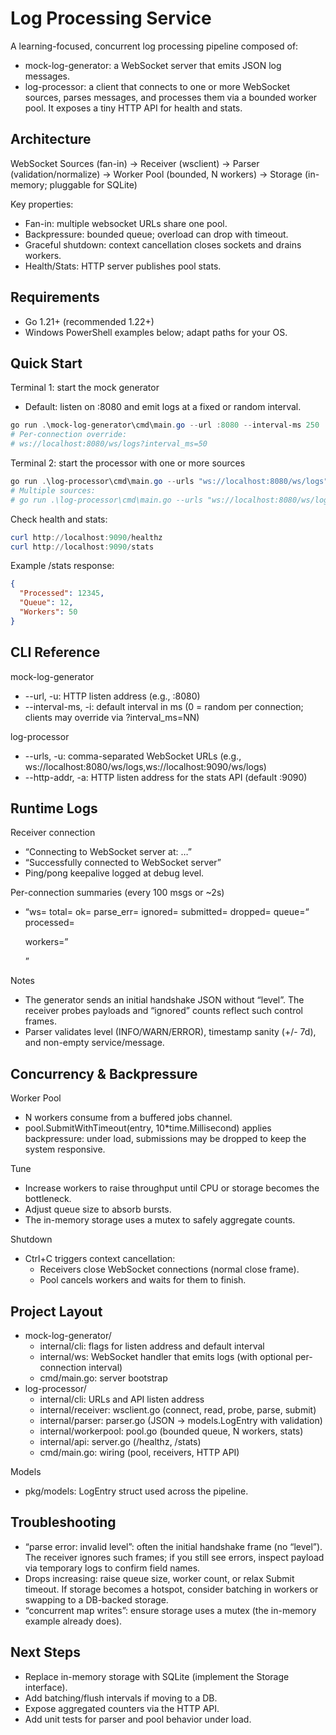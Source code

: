 # Log Processing Service

A learning-focused, concurrent log processing pipeline composed of:
- mock-log-generator: a WebSocket server that emits JSON log messages.
- log-processor: a client that connects to one or more WebSocket sources, parses messages, and processes them via a bounded worker pool. It exposes a tiny HTTP API for health and stats.

## Architecture

WebSocket Sources (fan-in) -> Receiver (wsclient) -> Parser (validation/normalize) -> Worker Pool (bounded, N workers) -> Storage (in-memory; pluggable for SQLite)

Key properties:
- Fan-in: multiple websocket URLs share one pool.
- Backpressure: bounded queue; overload can drop with timeout.
- Graceful shutdown: context cancellation closes sockets and drains workers.
- Health/Stats: HTTP server publishes pool stats.

## Requirements

- Go 1.21+ (recommended 1.22+)
- Windows PowerShell examples below; adapt paths for your OS.

## Quick Start

Terminal 1: start the mock generator
- Default: listen on :8080 and emit logs at a fixed or random interval.

```powershell
go run .\mock-log-generator\cmd\main.go --url :8080 --interval-ms 250
# Per-connection override:
# ws://localhost:8080/ws/logs?interval_ms=50
```

Terminal 2: start the processor with one or more sources
```powershell
go run .\log-processor\cmd\main.go --urls "ws://localhost:8080/ws/logs" --http-addr ":9090"
# Multiple sources:
# go run .\log-processor\cmd\main.go --urls "ws://localhost:8080/ws/logs,ws://localhost:9090/ws/logs" --http-addr ":9090"
```

Check health and stats:
```powershell
curl http://localhost:9090/healthz
curl http://localhost:9090/stats
```

Example /stats response:
```json
{
  "Processed": 12345,
  "Queue": 12,
  "Workers": 50
}
```

## CLI Reference

mock-log-generator
- --url, -u: HTTP listen address (e.g., :8080)
- --interval-ms, -i: default interval in ms (0 = random per connection; clients may override via ?interval_ms=NN)

log-processor
- --urls, -u: comma-separated WebSocket URLs (e.g., ws://localhost:8080/ws/logs,ws://localhost:9090/ws/logs)
- --http-addr, -a: HTTP listen address for the stats API (default :9090)

## Runtime Logs

Receiver connection
- “Connecting to WebSocket server at: …”
- “Successfully connected to WebSocket server”
- Ping/pong keepalive logged at debug level.

Per-connection summaries (every 100 msgs or ~2s)
- “ws=<url> total=<N> ok=<parsedOK> parse_err=<parseErrs> ignored=<ignored> submitted=<submitted> dropped=<dropped> queue=<q> processed=<p> workers=<w>”

Notes
- The generator sends an initial handshake JSON without “level”. The receiver probes payloads and “ignored” counts reflect such control frames.
- Parser validates level (INFO/WARN/ERROR), timestamp sanity (+/- 7d), and non-empty service/message.

## Concurrency & Backpressure

Worker Pool
- N workers consume from a buffered jobs channel.
- pool.SubmitWithTimeout(entry, 10*time.Millisecond) applies backpressure: under load, submissions may be dropped to keep the system responsive.

Tune
- Increase workers to raise throughput until CPU or storage becomes the bottleneck.
- Adjust queue size to absorb bursts.
- The in-memory storage uses a mutex to safely aggregate counts.

Shutdown
- Ctrl+C triggers context cancellation:
  - Receivers close WebSocket connections (normal close frame).
  - Pool cancels workers and waits for them to finish.

## Project Layout

- mock-log-generator/
  - internal/cli: flags for listen address and default interval
  - internal/ws: WebSocket handler that emits logs (with optional per-connection interval)
  - cmd/main.go: server bootstrap
- log-processor/
  - internal/cli: URLs and API listen address
  - internal/receiver: wsclient.go (connect, read, probe, parse, submit)
  - internal/parser: parser.go (JSON -> models.LogEntry with validation)
  - internal/workerpool: pool.go (bounded queue, N workers, stats)
  - internal/api: server.go (/healthz, /stats)
  - cmd/main.go: wiring (pool, receivers, HTTP API)

Models
- pkg/models: LogEntry struct used across the pipeline.

## Troubleshooting

- “parse error: invalid level”: often the initial handshake frame (no “level”). The receiver ignores such frames; if you still see errors, inspect payload via temporary logs to confirm field names.
- Drops increasing: raise queue size, worker count, or relax Submit timeout. If storage becomes a hotspot, consider batching in workers or swapping to a DB-backed storage.
- “concurrent map writes”: ensure storage uses a mutex (the in-memory example already does).

## Next Steps

- Replace in-memory storage with SQLite (implement the Storage interface).
- Add batching/flush intervals if moving to a DB.
- Expose aggregated counters via the HTTP API.
- Add unit tests for parser and pool behavior under load.
